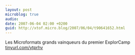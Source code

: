 ```yaml
---
layout: post
microblog: true
audio: 
date: 2007-06-04 02:00 +0200
guid: http://xtof.micro.blog/2007/06/04/t90641652.html
---
```

Les Microformats grands vainqueurs du premier ExplorCamp [tinyurl.com/ytprhv](http://tinyurl.com/ytprhv)
